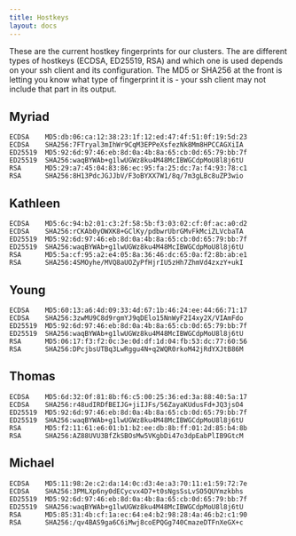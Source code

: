 ```yaml
---
title: Hostkeys
layout: docs
---
```


These are the current hostkey fingerprints for our clusters. The are different
types of hostkeys (ECDSA, ED25519, RSA) and which one is used depends on your
ssh client and its configuration. The MD5 or SHA256 
at the front is letting you know what type of fingerprint it is - your ssh client 
may not include that part in its output.

## Myriad
```
ECDSA    MD5:db:06:ca:12:38:23:1f:12:ed:47:4f:51:0f:19:5d:23
ECDSA    SHA256:7FTryal3mIhWr9CqM3EPPeXsfezNk8Mm8HPCCAGXiIA
ED25519  MD5:92:6d:97:46:eb:8d:0a:4b:8a:65:cb:0d:65:79:bb:7f
ED25519  SHA256:waqBYWAb+g1lwUGWz8ku4M48McIBWGCdpMoU8l8j6tU
RSA      MD5:29:a7:45:04:83:86:ec:95:fa:25:dc:7a:f4:93:78:c1
RSA      SHA256:8H13PdcJGJJbV/F3oBYXX7W1/8q/7m3gLBc8uZP3wio
```

## Kathleen
```
ECDSA    MD5:6c:94:b2:01:c3:2f:58:5b:f3:03:02:cf:0f:ac:a0:d2
ECDSA    SHA256:rCKAb0yOWXK8+GClKy/pdbwrUbrGMvFkMciZLVcbaTA
ED25519  MD5:92:6d:97:46:eb:8d:0a:4b:8a:65:cb:0d:65:79:bb:7f
ED25519  SHA256:waqBYWAb+g1lwUGWz8ku4M48McIBWGCdpMoU8l8j6tU
RSA      MD5:5a:cf:95:a2:e4:05:8a:36:46:dc:65:0a:f2:8b:ab:e1
RSA      SHA256:4SMOyhe/MVQ8aUOZyPfHjrIU5zHh7ZhmVd4zxzY+ukI
```

## Young
```
ECDSA    MD5:60:13:a6:4d:09:33:4d:67:1b:46:24:ee:44:66:71:17
ECDSA    SHA256:3zwMU9C8d9rgmYJ9qDElo15NnWyF2I4xy2X/VIAmFdo
ED25519  MD5:92:6d:97:46:eb:8d:0a:4b:8a:65:cb:0d:65:79:bb:7f
ED25519  SHA256:waqBYWAb+g1lwUGWz8ku4M48McIBWGCdpMoU8l8j6tU
RSA      MD5:06:17:f3:f2:0c:3e:0d:df:1d:04:fb:53:dc:77:60:56
RSA      SHA256:DPcjbsUTBq3LwRggu4N+q2WQR0rkoM42jRdYXJtB86M
```

## Thomas
```
ECDSA    MD5:6d:32:0f:81:8b:f6:c5:00:25:36:ed:3a:88:40:5a:17
ECDSA    SHA256:r48udIRDfBEIJG+jiIJFs/56ZayaKUdusFd+JQ3jsO4
ED25519  MD5:92:6d:97:46:eb:8d:0a:4b:8a:65:cb:0d:65:79:bb:7f
ED25519  SHA256:waqBYWAb+g1lwUGWz8ku4M48McIBWGCdpMoU8l8j6tU
RSA      MD5:f2:11:61:e6:01:b1:b2:ee:db:8b:ff:01:2d:85:b4:8b
RSA      SHA256:AZ88UVU3BfZkSBOsMw5VKgbDi47o3dpEabPlIB9GtcM
```

## Michael
```
ECDSA    MD5:11:98:2e:c2:da:14:0c:d3:4e:a3:70:11:e1:59:72:7e
ECDSA    SHA256:3PMLXp6ny0dECycvx4D7+t0sNgsSsLvSO5QUYmzkbhs
ED25519  MD5:92:6d:97:46:eb:8d:0a:4b:8a:65:cb:0d:65:79:bb:7f
ED25519  SHA256:waqBYWAb+g1lwUGWz8ku4M48McIBWGCdpMoU8l8j6tU
RSA      MD5:85:31:4b:cf:1a:ec:64:e4:b2:98:28:4a:46:b2:c1:90
RSA      SHA256:/qv4BAS9ga6C6iMwj8coEPQGg740CmazeDTFnXeGX+c
```

